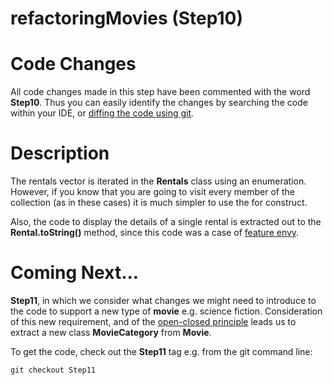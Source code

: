 refactoringMovies (Step10)
==========================

# Code Changes

All code changes made in this step have been commented with the
word **Step10**. Thus you can easily identify the changes by searching the code within your IDE, or [diffing the code using git](http://stackoverflow.com/questions/1552340/show-all-changed-files-between-two-git-commits).

# Description

The rentals vector is iterated in the **Rentals** class using an enumeration. However, if you know that you are going to visit every member of the collection (as in these cases) it is much simpler to use the for construct.

Also, the code to display the details of a single rental is extracted out to the **Rental.toString()** method, since this code was a case of [feature envy](http://sourcemaking.com/refactoring/feature-envy).

Coming Next...
==============

**Step11**, in which we consider what changes we might need to introduce to the code to support a new type of **movie** e.g. science fiction. Consideration of this new requirement, and of the [open-closed principle](http://en.wikipedia.org/wiki/Open/closed_principle#Polymorphic_open.2Fclosed_principle) leads us to extract a new class **MovieCategory** from **Movie**.

To get the code, check out the **Step11** tag e.g. from the git command line:

    git checkout Step11